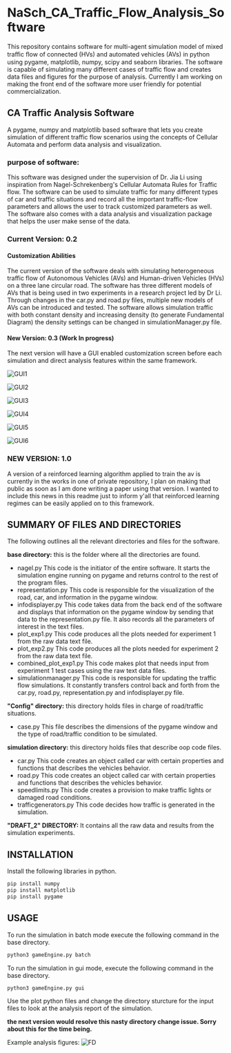 # NaSch_CA_Traffic_Flow_Analysis_Software

This repository contains software for multi-agent simulation model of mixed traﬃc ﬂow of connected (HVs) and automated vehicles
(AVs) in python using pygame, matplotlib, numpy, scipy and seaborn libraries. The software is capable of simulating many
different cases of traffic flow and creates data files and figures for the purpose of analysis. Currently I am working on
making the front end of the software more user friendly for potential commercialization.

## CA Traffic Analysis Software

A pygame, numpy and matplotlib based software that lets you create simulation of different traffic flow scenarios using
the concepts of Cellular Automata and perform data analysis and visualization.

### purpose of software:

This software was designed under the supervision of Dr. Jia Li using inspiration from Nagel-Schrekenberg's Cellular Automata Rules for Traffic flow. The software can be used to simulate traffic for many different types of car and traffic situations and record all the important traffic-flow parameters and allows the user to track customized parameters as well. The software also comes with a data analysis and visualization package that helps the user make sense of the data.

### Current Version: 0.2

#### Customization Abilities

The current version of the software deals with simulating heterogeneous traffic flow of Autonomous Vehicles (AVs) and Human-driven Vehicles (HVs) on a three lane circular road. The software has three different models of AVs that is being used in two experiments in a research project led by Dr Li. Through changes in the car.py and road.py files, multiple new models of AVs can be introduced and tested. The software allows simulation traffic with both constant density and increasing density (to generate Fundamental Diagram) the density settings can be changed in simulationManager.py file. 

#### New Version: 0.3 (Work In progress)
The next version will have a GUI enabled customization screen before each simulation and direct analysis features within the same framework.

![GUI1](https://github.com/shanto268/comprehensive_simulation_traffic_analysis_software/blob/master/GUI.png)

![GUI2](https://github.com/shanto268/comprehensive_simulation_traffic_analysis_software/blob/master/GUI2.png)

![GUI3](https://github.com/shanto268/comprehensive_simulation_traffic_analysis_software/blob/master/GUI3.png)

![GUI4](https://github.com/shanto268/comprehensive_simulation_traffic_analysis_software/blob/master/GUI4.png)

![GUI5](https://github.com/shanto268/comprehensive_simulation_traffic_analysis_software/blob/master/GUI4.png)

![GUI6](https://github.com/shanto268/comprehensive_simulation_traffic_analysis_software/blob/master/gui3.png)

### NEW VERSION: 1.0
A version of a reinforced learning algorithm applied to train the av is currently in the works in one of private repository, I plan on making that public as soon as I am done writing a paper using that version. I wanted to include this news in this readme just to inform y'all that reinforced learning regimes can be easily applied on to this framework.

## SUMMARY OF FILES AND DIRECTORIES
The following outlines all the relevant directories and files for the software.

**base directory:** this is the folder where all the directories are found.
- nagel.py
 This code is the initiator of the entire software. It starts the simulation engine running on pygame and returns control to the rest of the program files.
- representation.py
This code is responsible for the visualization of the road, car, and information in the pygame window.
- infodisplayer.py
This code takes data from the back end of the software and displays that information on the pygame window by sending that data to the representation.py file. It also records all the parameters of interest in the text files.
- plot_exp1.py
This code produces all the plots needed for experiment 1 from the raw data text file.
- plot_exp2.py
This code produces all the plots needed for experiment 2 from the raw data text file.
- combined_plot_exp1.py
This code makes plot that needs input from experiment 1 test cases using the raw text data files.
- simulationmanager.py
This code is responsible for updating the traffic flow simulations. It constantly transfers control back and forth from the car.py, road.py, representation.py and infodisplayer.py file.

**"Config" directory:** this directory holds files in charge of road/traffic situations.
- case.py
This file describes the dimensions of the pygame window and the type of road/traffic condition to be simulated.

**simulation directory:** this directory holds files that describe oop code files.
- car.py
This code creates an object called car with certain properties and functions that describes the vehicles behavior.
- road.py
This code creates an object called car with certain properties and functions that describes the vehicles behavior.
- speedlimits.py
This code creates a provision to make traffic lights or damaged road conditions.
- trafficgenerators.py
This code decides how traffic is generated in the simulation.

**"DRAFT_2" DIRECTORY:** It contains all the raw data and results from the simulation experiments.

## INSTALLATION
Install the following libraries in python.
```BASH
pip install numpy 
pip install matplotlib 
pip install pygame
```

## USAGE
To run the simulation in batch mode execute the following command in the base directory.
```python
python3 gameEngine.py batch
```

To run the simulation in gui mode, execute the following command in the base directory.
```python
python3 gameEngine.py gui
```

Use the plot python files and change the directory sturcture for the input files to look at the analysis report of the simulation.

**the next version would resolve this nasty directory change issue. Sorry about this for the time being.**

Example analysis figures:
![FD](https://github.com/shanto268/comprehensive_simulation_traffic_analysis_software/blob/master/flux_analysis.png)


